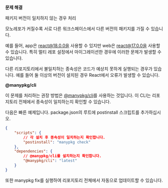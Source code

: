 **문제 해결**

패키지 버전이 일치하지 않는 경우 처리

모노레포가 커질수록 서로 다른 워크스페이스에서 다른 버전의 패키지를 가질 수 있습니다.

예를 들어, app은 react@18.0.0을 사용할 수 있지만 web은 react@17.0.0을 사용할 수 있습니다. 특히 멀티 레포 설정에서 마이그레이션한 경우에 이러한 문제가 발생할 수 있습니다.

다른 리포지토리에서 불일치하는 종속성은 코드가 예상치 못하게 실행되는 경우가 있습니다. 예를 들어 둘 이상의 버전이 설치된 경우 React에서 오류가 발생할 수 있습니다.

**@manypkg/cli**

이 문제를 처리하는 권장 방법은 [@manypkg/cli](https://www.npmjs.com/package/@manypkg/cli)를 사용하는 것입니다. 이 CLI는 리포지토리 전체에서 종속성이 일치하는지 확인할 수 있습니다.

다음은 빠른 예제입니다. package.json의 루트에 postinstall 스크립트를 추가하십시오.

```json
{
    "scripts": {
        // 각 설치 후 종속성이 일치하는지 확인합니다.
        "postinstall": "manypkg check"
    },
    "dependencies": {
        // @manypkg/cli를 설치하는지 확인합니다.
        "@manypkg/cli": "latest"
    }
}
```

또한 manypkg fix를 실행하여 리포지토리 전체에서 자동으로 업데이트할 수 있습니다.
